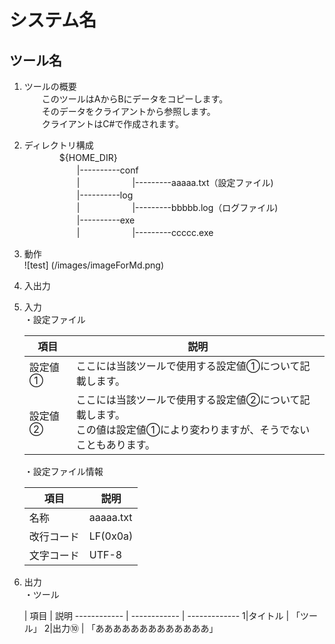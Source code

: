 システム名
======

ツール名
------

1. ツールの概要  
　　このツールはAからBにデータをコピーします。  
　　そのデータをクライアントから参照します。  
　　クライアントはC#で作成されます。

1. ディレクトリ構成  
　　　　${HOME_DIR}  
　　　　　　|----------conf  
　　　　　　|　　　　　　|---------aaaaa.txt（設定ファイル)  
　　　　　　|----------log  
　　　　　　|　　　　　　|---------bbbbb.log（ログファイル)  
　　　　　　|----------exe  
　　　　　　|　　　　　　|---------ccccc.exe  

1. 動作  
![test] (/images/imageForMd.png)

1. 入出力  
 1. 入力  
    ・設定ファイル
  
    項目 | 説明
    ------------ | -------------
    設定値① | ここには当該ツールで使用する設定値①について記載します。
    設定値② | ここには当該ツールで使用する設定値②について記載します。<br>この値は設定値①により変わりますが、そうでないこともあります。
 
    ・設定ファイル情報
  
    項目 | 説明
    ------------ | -------------
    名称 | aaaaa.txt
    改行コード | LF(0x0a)
    文字コード | UTF-8

 1. 出力  
    ・ツール
  
     | 項目 | 説明
    ------------ | ------------ | -------------
    1|タイトル | 「ツール」
    2|出力⑩ | 「あああああああああああああ」
